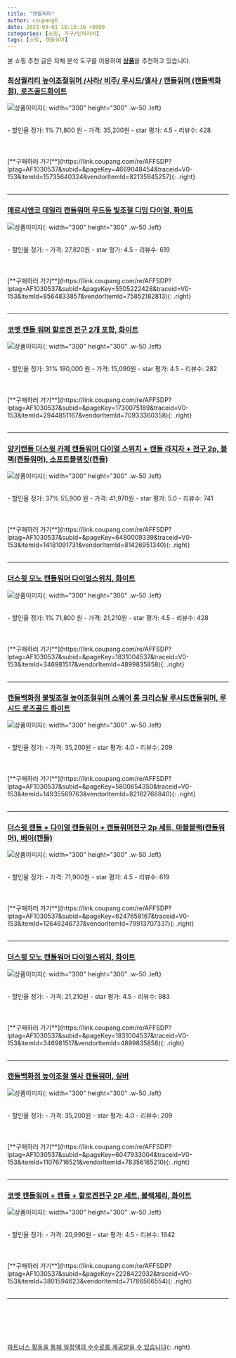 ```yaml
---
title: "캔들워머"
author: coupang6
date: 2023-09-01 18:10:16 +0800
categories: [쇼핑, 가구/인테리어]
tags: [쇼핑, 캔들워머]
---
```


본 쇼핑 추천 글은 자체 분석 도구를 이용하여 [**상품**](https://link.coupang.com/a/bao1ui)을 추천하고 있습니다.

### [최상퀄리티 높이조절워머 /사라/ 비주/ 루시드/엘사 / 캔들워머 (캔들백화점), 로즈골드화이트](https://link.coupang.com/re/AFFSDP?lptag=AF1030537&subid=&pageKey=4669048454&traceid=V0-153&itemId=15735640324&vendorItemId=82135945257)

![상품이미지](https://thumbnail9.coupangcdn.com/thumbnails/remote/230x230ex/image/vendor_inventory/c76c/c7c5e3149126c281a19ecf017669c2b31ed681af1241a0f36da9ff61a6d1.jpg){: width="300" height="300" .w-50 .left}


<br>
- 할인율 정가: 1%  71,800   원
- 가격: 35,200원
- star 평가: 4.5
- 리뷰수: 428
<br>
<br>
<br>
<br>
[**구매하러 가기**](https://link.coupang.com/re/AFFSDP?lptag=AF1030537&subid=&pageKey=4669048454&traceid=V0-153&itemId=15735640324&vendorItemId=82135945257){: .right}
<br>
<br>

---

### [메르시앤코 데일리 캔들워머 무드등 빛조절 디밍 다이얼, 화이트](https://link.coupang.com/re/AFFSDP?lptag=AF1030537&subid=&pageKey=5505222428&traceid=V0-153&itemId=8564833857&vendorItemId=75852182813)

![상품이미지](https://thumbnail10.coupangcdn.com/thumbnails/remote/230x230ex/image/retail/images/2970581037707376-33c4376e-67cd-4400-95be-eda424be8983.jpg){: width="300" height="300" .w-50 .left}


<br>
- 할인율 정가: 
- 가격: 27,820원
- star 평가: 4.5
- 리뷰수: 619
<br>
<br>
<br>
<br>
[**구매하러 가기**](https://link.coupang.com/re/AFFSDP?lptag=AF1030537&subid=&pageKey=5505222428&traceid=V0-153&itemId=8564833857&vendorItemId=75852182813){: .right}
<br>
<br>

---

### [코멧 캔들 워머 할로겐 전구 2개 포함, 화이트](https://link.coupang.com/re/AFFSDP?lptag=AF1030537&subid=&pageKey=1730075189&traceid=V0-153&itemId=2944851167&vendorItemId=70933360358)

![상품이미지](https://thumbnail6.coupangcdn.com/thumbnails/remote/230x230ex/image/retail/images/29877612569224-09271f29-7719-44a9-961e-7f7c31de565b.jpg){: width="300" height="300" .w-50 .left}


<br>
- 할인율 정가: 31%  190,000   원
- 가격: 15,090원
- star 평가: 4.5
- 리뷰수: 282
<br>
<br>
<br>
<br>
[**구매하러 가기**](https://link.coupang.com/re/AFFSDP?lptag=AF1030537&subid=&pageKey=1730075189&traceid=V0-153&itemId=2944851167&vendorItemId=70933360358){: .right}
<br>
<br>

---

### [양키캔들 더스윗 카페 캔들워머 다이얼 스위치 + 캔들 라지자 + 전구 2p, 블랙(캔들워머), 소프트블랭킷(캔들)](https://link.coupang.com/re/AFFSDP?lptag=AF1030537&subid=&pageKey=6480009339&traceid=V0-153&itemId=14181091731&vendorItemId=81426951340)

![상품이미지](https://thumbnail7.coupangcdn.com/thumbnails/remote/230x230ex/image/rs_quotation_api/0dr6bjyd/9ebd9a4426cf4722b51ce9e1cef7eb6e.jpg){: width="300" height="300" .w-50 .left}


<br>
- 할인율 정가: 37%  55,900   원
- 가격: 41,970원
- star 평가: 5.0
- 리뷰수: 741
<br>
<br>
<br>
<br>
[**구매하러 가기**](https://link.coupang.com/re/AFFSDP?lptag=AF1030537&subid=&pageKey=6480009339&traceid=V0-153&itemId=14181091731&vendorItemId=81426951340){: .right}
<br>
<br>

---

### [더스윗 모노 캔들워머 다이얼스위치, 화이트](https://link.coupang.com/re/AFFSDP?lptag=AF1030537&subid=&pageKey=1831004537&traceid=V0-153&itemId=346981517&vendorItemId=4899835858)

![상품이미지](https://thumbnail8.coupangcdn.com/thumbnails/remote/230x230ex/image/retail/images/5454077977883653-d33567dc-eee4-476b-818e-693644d2d1e3.jpg){: width="300" height="300" .w-50 .left}


<br>
- 할인율 정가: 1%  71,800   원
- 가격: 21,210원
- star 평가: 4.5
- 리뷰수: 428
<br>
<br>
<br>
<br>
[**구매하러 가기**](https://link.coupang.com/re/AFFSDP?lptag=AF1030537&subid=&pageKey=1831004537&traceid=V0-153&itemId=346981517&vendorItemId=4899835858){: .right}
<br>
<br>

---

### [캔들백화점 불빛조절 높이조절워머 스퀘어 롱 크리스탈 루시드캔들워머, 루시드 로즈골드 화이트](https://link.coupang.com/re/AFFSDP?lptag=AF1030537&subid=&pageKey=5800654350&traceid=V0-153&itemId=14935569763&vendorItemId=82162768840)

![상품이미지](https://thumbnail8.coupangcdn.com/thumbnails/remote/230x230ex/image/vendor_inventory/ad3f/3ac1f7559545bc7b4538963778c4e620fa97d836782db0eb587cb9afe893.jpg){: width="300" height="300" .w-50 .left}


<br>
- 할인율 정가: 
- 가격: 35,200원
- star 평가: 4.0
- 리뷰수: 209
<br>
<br>
<br>
<br>
[**구매하러 가기**](https://link.coupang.com/re/AFFSDP?lptag=AF1030537&subid=&pageKey=5800654350&traceid=V0-153&itemId=14935569763&vendorItemId=82162768840){: .right}
<br>
<br>

---

### [더스윗 캔들 + 다이얼 캔들워머 + 캔들워머전구 2p 세트, 마블블랙(캔들워머), 베이(캔들)](https://link.coupang.com/re/AFFSDP?lptag=AF1030537&subid=&pageKey=6247658167&traceid=V0-153&itemId=12646246737&vendorItemId=79913707337)

![상품이미지](https://thumbnail9.coupangcdn.com/thumbnails/remote/230x230ex/image/rs_quotation_api/vcicdons/12d614ba16354238a542af78148a390b.jpg){: width="300" height="300" .w-50 .left}


<br>
- 할인율 정가: 
- 가격: 71,900원
- star 평가: 4.5
- 리뷰수: 619
<br>
<br>
<br>
<br>
[**구매하러 가기**](https://link.coupang.com/re/AFFSDP?lptag=AF1030537&subid=&pageKey=6247658167&traceid=V0-153&itemId=12646246737&vendorItemId=79913707337){: .right}
<br>
<br>

---

### [더스윗 모노 캔들워머 다이얼스위치, 화이트](https://link.coupang.com/re/AFFSDP?lptag=AF1030537&subid=&pageKey=1831004537&traceid=V0-153&itemId=346981517&vendorItemId=4899835858)

![상품이미지](https://thumbnail8.coupangcdn.com/thumbnails/remote/230x230ex/image/retail/images/5454077977883653-d33567dc-eee4-476b-818e-693644d2d1e3.jpg){: width="300" height="300" .w-50 .left}


<br>
- 할인율 정가: 
- 가격: 21,210원
- star 평가: 4.5
- 리뷰수: 983
<br>
<br>
<br>
<br>
[**구매하러 가기**](https://link.coupang.com/re/AFFSDP?lptag=AF1030537&subid=&pageKey=1831004537&traceid=V0-153&itemId=346981517&vendorItemId=4899835858){: .right}
<br>
<br>

---

### [캔들백화점 높이조절 엘사 캔들워머, 실버](https://link.coupang.com/re/AFFSDP?lptag=AF1030537&subid=&pageKey=6047933004&traceid=V0-153&itemId=11076716521&vendorItemId=78356165210)

![상품이미지](https://thumbnail9.coupangcdn.com/thumbnails/remote/230x230ex/image/retail/images/2021/08/19/16/4/d50b9409-3818-46f0-a81c-482f9c472ef7.jpg){: width="300" height="300" .w-50 .left}


<br>
- 할인율 정가: 
- 가격: 35,200원
- star 평가: 4.0
- 리뷰수: 209
<br>
<br>
<br>
<br>
[**구매하러 가기**](https://link.coupang.com/re/AFFSDP?lptag=AF1030537&subid=&pageKey=6047933004&traceid=V0-153&itemId=11076716521&vendorItemId=78356165210){: .right}
<br>
<br>

---

### [코멧 캔들워머 + 캔들 + 할로겐전구 2P 세트, 블랙체리, 화이트](https://link.coupang.com/re/AFFSDP?lptag=AF1030537&subid=&pageKey=2228422932&traceid=V0-153&itemId=3801594623&vendorItemId=71786566554)

![상품이미지](https://thumbnail8.coupangcdn.com/thumbnails/remote/230x230ex/image/retail/images/111971744075885-97e45f85-509f-41e6-bb83-2763cb898895.jpg){: width="300" height="300" .w-50 .left}


<br>
- 할인율 정가: 
- 가격: 20,990원
- star 평가: 4.5
- 리뷰수: 1642
<br>
<br>
<br>
<br>
[**구매하러 가기**](https://link.coupang.com/re/AFFSDP?lptag=AF1030537&subid=&pageKey=2228422932&traceid=V0-153&itemId=3801594623&vendorItemId=71786566554){: .right}
<br>
<br>

---
<br><br><br><br><br> [파트너스 활동을 통해 일정액의 수수료를 제공받을 수 있습니다](https://link.coupang.com/a/bao1ui){: .right}